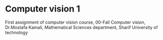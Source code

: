 # Computer vision 1
First assignment of computer vision course, 00-Fall
Computer vision, Dr.Mostafa Kamali, Mathematical Sciences department, Sharif University of technology
